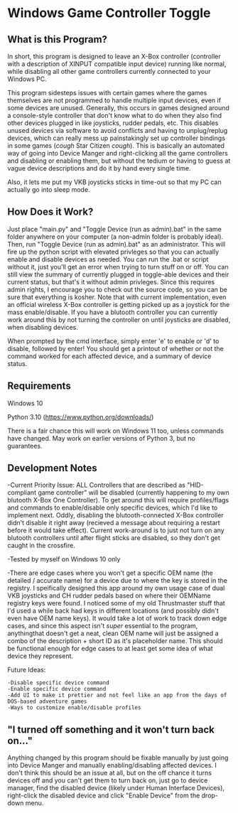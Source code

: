 # Windows Game Controller Toggle

What is this Program?
---------------------
In short, this program is designed to leave an X-Box controller (controller with a description of XINPUT compatible input device) running like normal, while disabling all other game controllers currently connected to your Windows PC.

This program sidesteps issues with certain games where the games themselves are not programmed to handle multiple input devices, even if some devices are unused. Generally, this occurs in games designed around a console-style controller that don't know what to do when they also find other devices plugged in like joysticks, rudder pedals, etc. This disables unused devices via software to avoid conflicts and having to unplug/replug devices, which can really mess up painstakingly set up controller bindings in some games (*cough* Star Citizen *cough*). This is basically an automated way of going into Device Manger and right-clicking all the game controllers and disabling or enabling them, but without the tedium or having to guess at vague device descriptions and do it by hand every single time.

Also, it lets me put my VKB joysticks sticks in time-out so that my PC can actually go into sleep mode.

How Does it Work?
------------------
Just place "main.py" and "Toggle Device (run as admin).bat" in the same folder anywhere on your computer (a non-admin folder is probably ideal). Then, run "Toggle Device (run as admin).bat" as an administrator. This will fire up the python script with elevated privleges so that you can actually enable and disable devices as needed. You can run the .bat or script without it, just you'll get an error when trying to turn stuff on or off. You can still view the summary of currently plugged in toggle-able devices and their current status, but that's it without admin privleges. Since this requires admin rights, I encourage you to check out the source code, so you can be sure that everything is kosher. Note that with current implementation, even an official wireless X-Box controller is getting picked up as a joystick for the mass enable/disable. If you have a blutooth controller you can currently work around this by not turning the controller on until joysticks are disabled, when disabling devices.

When prompted by the cmd interface, simply enter 'e' to enable or 'd' to disable, followed by enter! You should get a printout of whether or not the command worked for each affected device, and a summary of device status.


Requirements
------------

Windows 10

Python 3.10 (https://www.python.org/downloads/)


There is a fair chance this will work on Windows 11 too, unless commands have changed.
May work on earlier versions of Python 3, but no guarantees.


Development Notes
-----------------
-Current Priority Issue: ALL Controllers that are described as "HID-compliant game controller" will be disabled (currently happening to my own blutooth X-Box One Controller). To get around this will require profiles/flags and commands to enable/disable only specific devices, which I'd like to implement next. Oddly, disabling the blutooth-connected X-Box controller didn't disable it right away (recieved a message about requiring a restart before it would take effect). Current work-around is to just not turn on any blutooth controllers until after flight sticks are disabled, so they don't get caught in the crossfire.

-Tested by myself on Windows 10 only

-There are edge cases where you won't get a specific OEM name (the detailed / accurate name) for a device due to where the key is stored in the registry. I speifically designed this app around my own usage case of dual VKB joysticks and CH rudder pedals based on where their OEMName registry keys were found. I noticed some of my old Thrustmaster stuff that I'd used a while back had keys in different locations (and possibly didn't even have OEM name keys). It would take a lot of work to track down edge cases, and since this aspect isn't *super* essential to the program, anythingthat doesn't get a neat, clean OEM name will just be assigned a combo of the description + short ID as it's placeholder name. This should be functional enough for edge cases to at least get some idea of what device they represent.
    

Future Ideas:

    -Disable specific device command
    -Enable specific device command
    -Add UI to make it prettier and not feel like an app from the days of DOS-based adventure games
    -Ways to customize enable/disable profiles
    

"I turned off something and it won't turn back on..."
-----------------------------------------------------
Anything changed by this program should be fixable manually by just going into Device Manger and manually enabling/disabling affected devices. I don't think this should be an issue at all, but on the off chance it turns devices off and you can't get them to turn back on, just go to device manager, find the disabled device (likely under Human Interface Devices), right-click the disabled device and click "Enable Device" from the drop-down menu.
